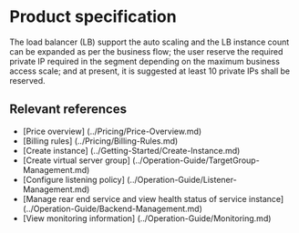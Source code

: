 # Product specification

The load balancer (LB) support the auto scaling and the LB instance count can be expanded as per the business flow; the user reserve the required private IP required in the segment depending on the maximum business access scale; and at present, it is suggested at least 10 private IPs shall be reserved.

## Relevant references


- [Price overview] (../Pricing/Price-Overview.md)
- [Billing rules] (../Pricing/Billing-Rules.md)
- [Create instance] (../Getting-Started/Create-Instance.md)
- [Create virtual server group] (../Operation-Guide/TargetGroup-Management.md)
- [Configure listening policy] (../Operation-Guide/Listener-Management.md)
- [Manage rear end service and view health status of service instance] (../Operation-Guide/Backend-Management.md)
- [View monitoring information] (../Operation-Guide/Monitoring.md)
